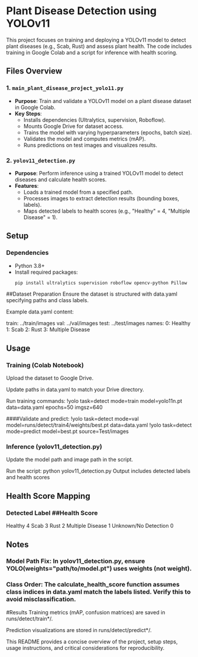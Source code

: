 # Plant Disease Detection using YOLOv11

This project focuses on training and deploying a YOLOv11 model to detect plant diseases (e.g., Scab, Rust) and assess plant health. The code includes training in Google Colab and a script for inference with health scoring.

## Files Overview

### 1. `main_plant_disease_project_yolo11.py`
- **Purpose**: Train and validate a YOLOv11 model on a plant disease dataset in Google Colab.
- **Key Steps**:
  - Installs dependencies (Ultralytics, supervision, Roboflow).
  - Mounts Google Drive for dataset access.
  - Trains the model with varying hyperparameters (epochs, batch size).
  - Validates the model and computes metrics (mAP).
  - Runs predictions on test images and visualizes results.

### 2. `yolov11_detection.py`
- **Purpose**: Perform inference using a trained YOLOv11 model to detect diseases and calculate health scores.
- **Features**:
  - Loads a trained model from a specified path.
  - Processes images to extract detection results (bounding boxes, labels).
  - Maps detected labels to health scores (e.g., "Healthy" = 4, "Multiple Disease" = 1).

## Setup

### Dependencies
- Python 3.8+
- Install required packages:
  ```bash
  pip install ultralytics supervision roboflow opencv-python Pillow

##Dataset Preparation
Ensure the dataset is structured with data.yaml specifying paths and class labels.

Example data.yaml content:

train: ../train/images
val: ../val/images
test: ../test/images
names:
  0: Healthy
  1: Scab
  2: Rust
  3: Multiple Disease

## Usage
### Training (Colab Notebook)
Upload the dataset to Google Drive.

Update paths in data.yaml to match your Drive directory.

Run training commands:
!yolo task=detect mode=train model=yolo11n.pt data=data.yaml epochs=50 imgsz=640

####Validate and predict:
!yolo task=detect mode=val model=runs/detect/train4/weights/best.pt data=data.yaml
!yolo task=detect mode=predict model=best.pt source=Test/images
### Inference (yolov11_detection.py)
Update the model path and image path in the script.

Run the script:
python yolov11_detection.py
Output includes detected labels and health scores

## Health Score Mapping
### Detected Label	##Health Score
Healthy	                4
Scab	                  3
Rust	                  2
Multiple Disease	      1
Unknown/No Detection	  0

## Notes
### Model Path Fix: In yolov11_detection.py, ensure YOLO(weights="path/to/model.pt") uses weights (not weight).

### Class Order: The calculate_health_score function assumes class indices in data.yaml match the labels listed. Verify this to avoid misclassification.

#Results
Training metrics (mAP, confusion matrices) are saved in runs/detect/train*/.

Prediction visualizations are stored in runs/detect/predict*/.

This README provides a concise overview of the project, setup steps, usage instructions, and critical considerations for reproducibility.
